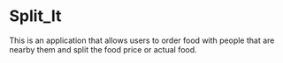 # Split_It
This is an application that allows users to order food with people that are nearby them and split the food price or actual food.

